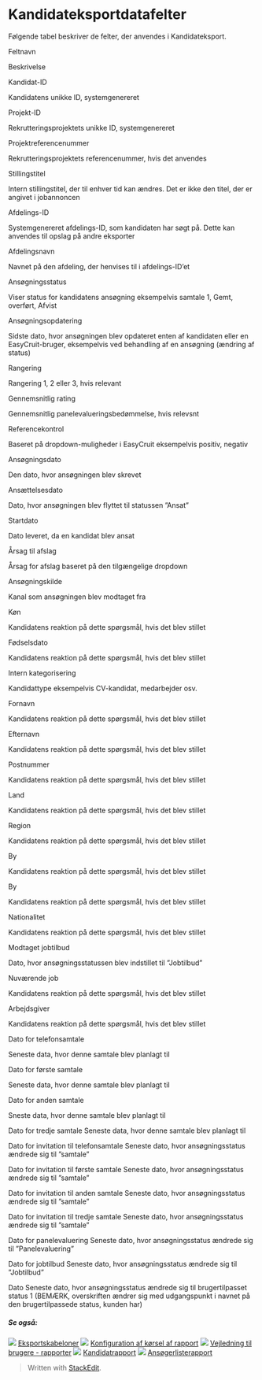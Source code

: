 # Kandidateksportdatafelter

Følgende tabel beskriver de felter, der anvendes i Kandidateksport.

Feltnavn

Beskrivelse

Kandidat-ID

Kandidatens unikke ID, systemgenereret

Projekt-ID

Rekrutteringsprojektets unikke ID, systemgenereret

Projektreferencenummer

Rekrutteringsprojektets referencenummer, hvis det anvendes

Stillingstitel

Intern stillingstitel, der til enhver tid kan ændres. Det er ikke den titel, der er angivet i jobannoncen

Afdelings-ID

Systemgenereret afdelings-ID, som kandidaten har søgt på. Dette kan anvendes til opslag på andre eksporter

Afdelingsnavn

Navnet på den afdeling, der henvises til i afdelings-ID’et

Ansøgningsstatus

Viser status for kandidatens ansøgning eksempelvis samtale 1, Gemt, overført, Afvist

Ansøgningsopdatering

Sidste dato, hvor ansøgningen blev opdateret enten af kandidaten eller en EasyCruit-bruger, eksempelvis ved behandling af en ansøgning (ændring af status)

Rangering

Rangering 1, 2 eller 3, hvis relevant

Gennemsnitlig rating

Gennemsnitlig panelevalueringsbedømmelse, hvis relevsnt

Referencekontrol

Baseret på dropdown-muligheder i EasyCruit eksempelvis positiv, negativ

Ansøgningsdato

Den dato, hvor ansøgningen blev skrevet

Ansættelsesdato

Dato, hvor ansøgningen blev flyttet til statussen ”Ansat”

Startdato

Dato leveret, da en kandidat blev ansat

Årsag til afslag

Årsag for afslag baseret på den tilgængelige dropdown

Ansøgningskilde

Kanal som ansøgningen blev modtaget fra

Køn

Kandidatens reaktion på dette spørgsmål, hvis det blev stillet

Fødselsdato

Kandidatens reaktion på dette spørgsmål, hvis det blev stillet

Intern kategorisering

Kandidattype eksempelvis CV-kandidat, medarbejder osv.

Fornavn

Kandidatens reaktion på dette spørgsmål, hvis det blev stillet

Efternavn

Kandidatens reaktion på dette spørgsmål, hvis det blev stillet

Postnummer

Kandidatens reaktion på dette spørgsmål, hvis det blev stillet

Land

Kandidatens reaktion på dette spørgsmål, hvis det blev stillet

Region

Kandidatens reaktion på dette spørgsmål, hvis det blev stillet

By

Kandidatens reaktion på dette spørgsmål, hvis det blev stillet

By

Kandidatens reaktion på dette spørgsmål, hvis det blev stillet

Nationalitet

Kandidatens reaktion på dette spørgsmål, hvis det blev stillet

Modtaget jobtilbud

Dato, hvor ansøgningsstatussen blev indstillet til ”Jobtilbud”

Nuværende job

Kandidatens reaktion på dette spørgsmål, hvis det blev stillet

Arbejdsgiver

Kandidatens reaktion på dette spørgsmål, hvis det blev stillet

Dato for telefonsamtale

Seneste data, hvor denne samtale blev planlagt til

Dato for første samtale

Seneste data, hvor denne samtale blev planlagt til

Dato for anden samtale

Sneste data, hvor denne samtale blev planlagt til

Dato for tredje samtale
Seneste data, hvor denne samtale blev planlagt til

Dato for invitation til telefonsamtale
Seneste dato, hvor ansøgningsstatus ændrede sig til ”samtale”

Dato for invitation til første samtale
Seneste dato, hvor ansøgningsstatus ændrede sig til ”samtale”

Dato for invitation til anden samtale
Seneste dato, hvor ansøgningsstatus ændrede sig til ”samtale”

Dato for invitation til tredje samtale
Seneste dato, hvor ansøgningsstatus ændrede sig til ”samtale”

Dato for panelevaluering
Seneste dato, hvor ansøgningsstatus ændrede sig til ”Panelevaluering”

Dato for jobtilbud
Seneste dato, hvor ansøgningsstatus ændrede sig til ”Jobtilbud”

Dato
Seneste dato, hvor ansøgningsstatus ændrede sig til brugertilpasset status 1 (BEMÆRK, overskriften ændrer sig med udgangspunkt i navnet på den brugertilpassede status, kunden har)

##### Se også:

![](../Resources/Images/icon-document-link.png)  [Eksportskabeloner](export_templates.htm)
![](../Resources/Images/icon-document-link.png)  [Konfiguration af kørsel af rapport](configuring_and_running_a_report.htm)
![](../Resources/Images/icon-document-link.png)  [Vejledning til brugere - rapporter](guide_for_users_reports.htm)
![](../Resources/Images/icon-document-link.png)  [Kandidatrapport](candidate_report.htm)
![](../Resources/Images/icon-document-link.png)  [Ansøgerlisterapport](applicant_list_report.htm)


> Written with [StackEdit](https://stackedit.io/).
<!--stackedit_data:
eyJoaXN0b3J5IjpbMTgzMTQ1MTg0MV19
-->